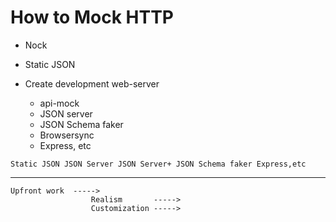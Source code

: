 # How to Mock HTTP

-   Nock

-   Static JSON

-   Create development web-server
    -   api-mock
    -   JSON server
    -   JSON Schema faker
    -   Browsersync
    -   Express, etc

`Static JSON JSON Server JSON Server+ JSON Schema faker Express,etc`

--------------------------------------------------------------------------------

```
Upfront work  ----->
                  Realism       ----->
                  Customization ----->
```
